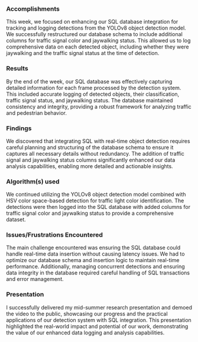 


### Accomplishments
This week, we focused on enhancing our SQL database integration for tracking and logging detections from the YOLOv8 object detection model. We successfully restructured our database schema to include additional columns for traffic signal color and jaywalking status. This allowed us to log comprehensive data on each detected object, including whether they were jaywalking and the traffic signal status at the time of detection. 

### Results
By the end of the week, our SQL database was effectively capturing detailed information for each frame processed by the detection system. This included accurate logging of detected objects, their classification, traffic signal status, and jaywalking status. The database maintained consistency and integrity, providing a robust framework for analyzing traffic and pedestrian behavior.

### Findings
We discovered that integrating SQL with real-time object detection requires careful planning and structuring of the database schema to ensure it captures all necessary details without redundancy. The addition of traffic signal and jaywalking status columns significantly enhanced our data analysis capabilities, enabling more detailed and actionable insights.

### Algorithm(s) used
We continued utilizing the YOLOv8 object detection model combined with HSV color space-based detection for traffic light color identification. The detections were then logged into the SQL database with added columns for traffic signal color and jaywalking status to provide a comprehensive dataset.

### Issues/Frustrations Encountered
The main challenge encountered was ensuring the SQL database could handle real-time data insertion without causing latency issues. We had to optimize our database schema and insertion logic to maintain real-time performance. Additionally, managing concurrent detections and ensuring data integrity in the database required careful handling of SQL transactions and error management.

### Presentation
I successfully delivered my mid-summer research presentation and demoed the video to the public, showcasing our progress and the practical applications of our detection system with SQL integration. This presentation highlighted the real-world impact and potential of our work, demonstrating the value of our enhanced data logging and analysis capabilities.
